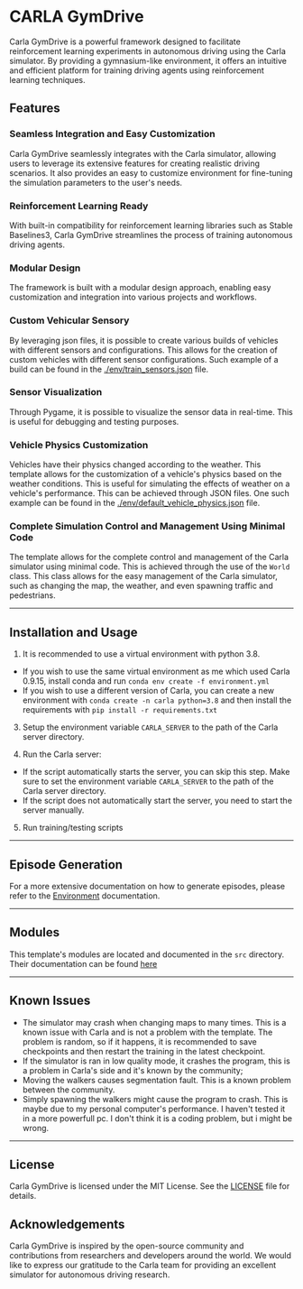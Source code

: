 # CARLA GymDrive

Carla GymDrive is a powerful framework designed to facilitate reinforcement learning experiments in autonomous driving using the Carla simulator. By providing a gymnasium-like environment, it offers an intuitive and efficient platform for training driving agents using reinforcement learning techniques.

## Features

### Seamless Integration and Easy Customization

Carla GymDrive seamlessly integrates with the Carla simulator, allowing users to leverage its extensive features for creating realistic driving scenarios. It also provides an easy to customize environment for fine-tuning the simulation parameters to the user's needs.

### Reinforcement Learning Ready

With built-in compatibility for reinforcement learning libraries such as Stable Baselines3, Carla GymDrive streamlines the process of training autonomous driving agents.

### Modular Design

The framework is built with a modular design approach, enabling easy customization and integration into various projects and workflows.

### Custom Vehicular Sensory

By leveraging json files, it is possible to create various builds of vehicles with different sensors and configurations. This allows for the creation of custom vehicles with different sensor configurations. Such example of a build can be found in the [./env/train_sensors.json](./env/train_sensors.json) file.

### Sensor Visualization

Through Pygame, it is possible to visualize the sensor data in real-time. This is useful for debugging and testing purposes.

### Vehicle Physics Customization

Vehicles have their physics changed according to the weather. This template allows for the customization of a vehicle's physics based on the weather conditions. This is useful for simulating the effects of weather on a vehicle's performance. This can be achieved through JSON files. One such example can be found in the [./env/default_vehicle_physics.json](./env/default_vehicle_physics.json) file.

### Complete Simulation Control and Management Using Minimal Code

The template allows for the complete control and management of the Carla simulator using minimal code. This is achieved through the use of the `World` class. This class allows for the easy management of the Carla simulator, such as changing the map, the weather, and even spawning traffic and pedestrians.

---

## Installation and Usage

1. It is recommended to use a virtual environment with python 3.8.

 - If you wish to use the same virtual environment as me which used Carla 0.9.15, install conda and run `conda env create -f environment.yml`
 - If you wish to use a different version of Carla, you can create a new environment with `conda create -n carla python=3.8` and then install the requirements with `pip install -r requirements.txt`

3. Setup the environment variable `CARLA_SERVER` to the path of the Carla server directory.

4. Run the Carla server:

 - If the script automatically starts the server, you can skip this step. Make sure to set the environment variable `CARLA_SERVER` to the path of the Carla server directory.
 - If the script does not automatically start the server, you need to start the server manually.

5. Run training/testing scripts

---

## Episode Generation

For a more extensive documentation on how to generate episodes, please refer to the [Environment](env/README.md) documentation.

---

## Modules

This template's modules are located and documented in the `src` directory. Their documentation can be found [here](src/README.md)

---

## Known Issues

- The simulator may crash when changing maps to many times. This is a known issue with Carla and is not a problem with the template. The problem is random, so if it happens, it is recommended to save checkpoints and then restart the training in the latest checkpoint.
- If the simulator is ran in low quality mode, it crashes the program, this is a problem in Carla's side and it's known by the community;
- Moving the walkers causes segmentation fault. This is a known problem between the community.
- Simply spawning the walkers might cause the program to crash. This is maybe due to my personal computer's performance. I haven't tested it in a more powerfull pc. I don't think it is a coding problem, but i might be wrong.

---

## License

Carla GymDrive is licensed under the MIT License. See the [LICENSE](/LICENSE) file for details.

## Acknowledgements

Carla GymDrive is inspired by the open-source community and contributions from researchers and developers around the world. We would like to express our gratitude to the Carla team for providing an excellent simulator for autonomous driving research.
